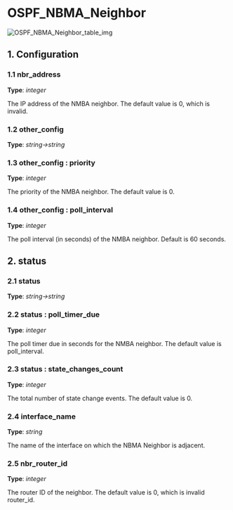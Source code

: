# OSPF_NBMA_Neighbor

![OSPF_NBMA_Neighbor_table_img](http://www.plantuml.com/plantuml/img/0Ga1zlv0StHXSdHrRMmAT6zdPNHePN8WUmfZR65pSo1FKr16NqvbQMTeOczo2cDiONDp84zJK4PVJa9DGLzEPMbdQ69lSWfz2azJK4PVJa9DGLzEPMbdQ69lSY0yBdKk84zJK4PVJcLfPsXYRt8AQ6baPI1ZQN9ZR6KAQ6baPI1jPMrYPN9p2dDhQMvmON9XRI1jRsvlOsXoRsrb87HoTMKAR6LdPMva879fPsXq2cDlRdHfRdLlSo1iQMvb82qWF68-StHoRsvdF2zYFY1oPMPbScLkOsKAP6zqT6La86nfRcKWBI0yQJvtPM5hF2zfFY1oPMPbScLkOsKAPMvaR6LdPMva2a1bRcHrRMmA)

## 1. Configuration

### 1.1 nbr_address

**Type**: _integer_

The IP address of the NMBA neighbor. The default value is 0, which is invalid.

### 1.2 other_config

**Type**: _string->string_

### 1.3 other_config : priority

**Type**: _integer_

The priority of the NMBA neighbor. The default value is 0.

### 1.4 other_config : poll_interval

**Type**: _integer_

The poll interval (in seconds) of the NMBA neighbor. Default is 60 seconds.

## 2. status

### 2.1 status

**Type**: _string->string_

### 2.2 status : poll_timer_due

**Type**: _integer_

The poll timer due in seconds for the NMBA neighbor. The default value is
poll_interval.

### 2.3 status : state_changes_count

**Type**: _integer_

The total number of state change events. The default value is 0.

### 2.4 interface_name

**Type**: _string_

The name of the interface on which the NBMA Neighbor is adjacent.

### 2.5 nbr_router_id

**Type**: _integer_

The router ID of the neighbor. The default value is 0, which is invalid
router_id.

